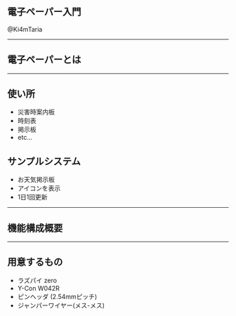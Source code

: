 ## 電子ペーパー入門 
@Ki4mTaria

---

## 電子ペーパーとは

---

## 使い所
- 災害時案内板
- 時刻表
- 掲示板
- etc...

## サンプルシステム
- お天気掲示板
- アイコンを表示
- 1日1回更新

---

## 機能構成概要


---

## 用意するもの
- ラズパイ zero
- Y-Con W042R
- ピンヘッダ (2.54mmピッチ)
- ジャンパーワイヤー(メス-メス)

